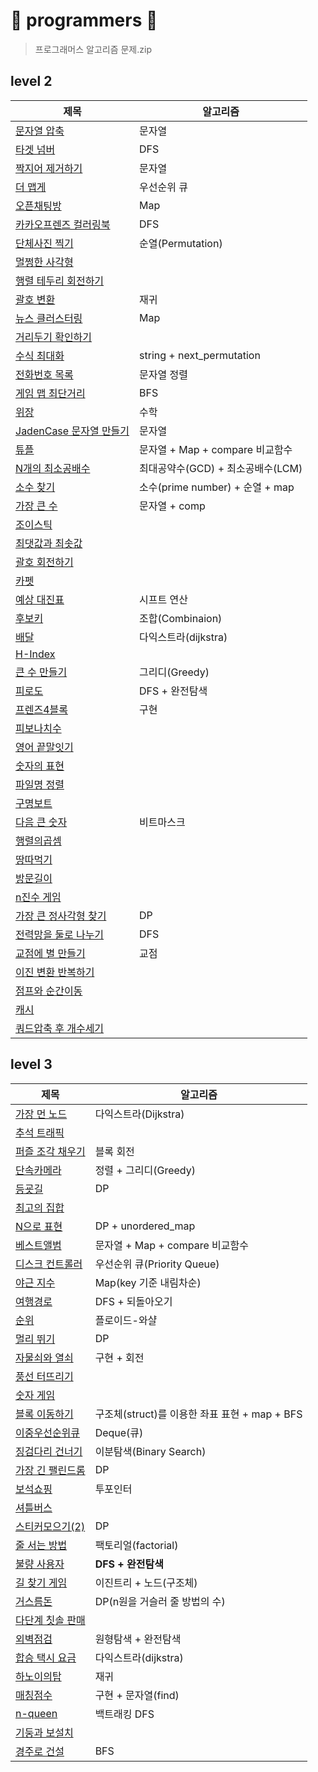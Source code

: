# 🌼 programmers 🌼
> 프로그래머스 알고리즘 문제.zip

## level 2
|제목|알고리즘|
|---|---|
|[문자열 압축](https://github.com/Yuz-Algorithm-Learning/algorithm-learning/tree/main/programmers/level2/문자열압축)|문자열|
|[타겟 넘버](https://github.com/Yuz-Algorithm-Learning/algorithm-learning/tree/main/programmers/level2/타겟넘버)|DFS|
|[짝지어 제거하기](https://github.com/Yuz-Algorithm-Learning/algorithm-learning/tree/main/programmers/level2/짝지어제거하기)|문자열|
|[더 맵게](https://github.com/Yuz-Algorithm-Learning/algorithm-learning/tree/main/programmers/level2/더맵게)|우선순위 큐|
|[오픈채팅방](https://github.com/Yuz-Algorithm-Learning/algorithm-learning/tree/main/programmers/level2/오픈채팅방)|Map|
|[카카오프렌즈 컬러링북](https://github.com/Yuz-Algorithm-Learning/algorithm-learning/tree/main/programmers/level2/카카오프랜즈%20컬러링북)|DFS|
|[단체사진 찍기](https://github.com/Yuz-Algorithm-Learning/algorithm-learning/tree/main/programmers/level2/단체사진%20찍기)|순열(Permutation)|
|[멀쩡한 사각형](https://github.com/Yuz-Algorithm-Learning/algorithm-learning/tree/main/programmers/level2/멀쩡한%20사각형)|
|[행렬 테두리 회전하기](https://github.com/Yuz-Algorithm-Learning/algorithm-learning/tree/main/programmers/level2/행렬%20테두리%20회전하기)|
|[괄호 변환](https://github.com/Yuz-Algorithm-Learning/algorithm-learning/tree/main/programmers/level2/괄호%20변환)|재귀|
|[뉴스 클러스터링](https://github.com/Yuz-Algorithm-Learning/algorithm-learning/tree/main/programmers/level2/뉴스%20클러스터링)|Map|
|[거리두기 확인하기](https://github.com/Yuz-Algorithm-Learning/algorithm-learning/tree/main/programmers/level2/거리두기%20확인하기)|
|[수식 최대화](https://github.com/Yuz-Algorithm-Learning/algorithm-learning/tree/main/programmers/level2/수식%20최대화)|string + next_permutation|
|[전화번호 목록](https://github.com/Yuz-Algorithm-Learning/algorithm-learning/tree/main/programmers/level2/전화번호%20목록)|문자열 정렬|
|[게임 맵 최단거리](https://github.com/Yuz-Algorithm-Learning/algorithm-learning/tree/main/programmers/level2/게임%20맵%20최단거리)|BFS|
|[위장](https://github.com/Yuz-Algorithm-Learning/algorithm-learning/tree/main/programmers/level2/위장)|수학|
|[JadenCase 문자열 만들기](https://github.com/Yuz-Algorithm-Learning/algorithm-learning/tree/main/programmers/level2/JadenCase%20문자열%20만들기)|문자열|
|[튜플](https://github.com/Yuz-Algorithm-Learning/algorithm-learning/tree/main/programmers/level2/튜플)|문자열 + Map + compare 비교함수|
|[N개의 최소공배수](https://github.com/Yuz-Algorithm-Learning/algorithm-learning/tree/main/programmers/level2/N개의%20최소공배수)|최대공약수(GCD) + 최소공배수(LCM)|
|[소수 찾기](https://github.com/Yuz-Algorithm-Learning/algorithm-learning/tree/main/programmers/level2/소수%20찾기)|소수(prime number) + 순열 + map|
|[가장 큰 수](https://github.com/Yuz-Algorithm-Learning/algorithm-learning/tree/main/programmers/level2/가장%20큰%20수)|문자열 + comp|
|[조이스틱](https://github.com/Yuz-Algorithm-Learning/algorithm-learning/tree/main/programmers/level2/조이스틱)|
|[최댓값과 최솟값](https://github.com/Yuz-Algorithm-Learning/algorithm-learning/tree/main/programmers/level2/최댓값과%20최솟값)|
|[괄호 회전하기](https://github.com/Yuz-Algorithm-Learning/algorithm-learning/tree/main/programmers/level2/괄호%20회전하기)|
|[카펫](https://github.com/Yuz-Algorithm-Learning/algorithm-learning/tree/main/programmers/level2/카펫)|
|[예상 대진표](https://github.com/Yuz-Algorithm-Learning/algorithm-learning/tree/main/programmers/level2/예상%20대진표)|시프트 연산|
|[후보키](https://github.com/Yuz-Algorithm-Learning/algorithm-learning/tree/main/programmers/level2/후보키)|조합(Combinaion)|
|[배달](https://github.com/Yuz-Algorithm-Learning/algorithm-learning/tree/main/programmers/level2/배달)|다익스트라(dijkstra)|
|[H-Index](https://github.com/Yuz-Algorithm-Learning/algorithm-learning/tree/main/programmers/level2/H-Index)|
|[큰 수 만들기](https://github.com/Yuz-Algorithm-Learning/algorithm-learning/tree/main/programmers/level2/큰%20수%20만들기)|그리디(Greedy)|
|[피로도](https://github.com/Yuz-Algorithm-Learning/algorithm-learning/tree/main/programmers/level2/피로도)|DFS + 완전탐색|
|[프렌즈4블록](https://github.com/Yuz-Algorithm-Learning/algorithm-learning/tree/main/programmers/level2/프렌즈4블록)|구현|
|[피보나치수](https://github.com/Yuz-Algorithm-Learning/algorithm-learning/tree/main/programmers/level2/피보나치수)|
|[영어 끝말잇기](https://github.com/Yuz-Algorithm-Learning/algorithm-learning/tree/main/programmers/level2/영어%20끝말잇기)|
|[숫자의 표현](https://github.com/Yuz-Algorithm-Learning/algorithm-learning/tree/main/programmers/level2/숫자의%20표현)|
|[파일명 정렬](https://github.com/Yuz-Algorithm-Learning/algorithm-learning/tree/main/programmers/level2/파일명%20정렬)|
|[구명보트](https://github.com/Yuz-Algorithm-Learning/algorithm-learning/tree/main/programmers/level2/구명보트)|
|[다음 큰 숫자](https://github.com/Yuz-Algorithm-Learning/algorithm-learning/tree/main/programmers/level2/다음%20큰%20숫자)|비트마스크|
|[행렬의곱셈](https://github.com/Yuz-Algorithm-Learning/algorithm-learning/tree/main/programmers/level2/행렬의곱셈)|
|[땅따먹기](https://github.com/Yuz-Algorithm-Learning/algorithm-learning/tree/main/programmers/level2/땅따먹기)|
|[방문길이](https://github.com/Yuz-Algorithm-Learning/algorithm-learning/tree/main/programmers/level2/방문길이)|
|[n진수 게임](https://github.com/Yuz-Algorithm-Learning/algorithm-learning/tree/main/programmers/level2/n진수%20게임)|
|[가장 큰 정사각형 찾기](https://github.com/Yuz-Algorithm-Learning/algorithm-learning/tree/main/programmers/level2/가장%20큰%20정사각형%20찾기)|DP|
|[전력망을 둘로 나누기](https://github.com/Yuz-Algorithm-Learning/algorithm-learning/tree/main/programmers/level2/전력망을%20둘로%20나누기)|DFS|
|[교점에 별 만들기](https://github.com/Yuz-Algorithm-Learning/algorithm-learning/tree/main/programmers/level2/교점에%20별%20만들기)|교점|
|[이진 변환 반복하기](https://github.com/Yuz-Algorithm-Learning/algorithm-learning/tree/main/programmers/level2/이진%20변환%20반복하기)|
|[점프와 순간이동](https://github.com/Yuz-Algorithm-Learning/algorithm-learning/tree/main/programmers/level2/점프와%20순간이동)|
|[캐시](https://github.com/Yuz-Algorithm-Learning/algorithm-learning/tree/main/programmers/level2/캐시)|
|[쿼드압축 후 개수세기](https://github.com/Yuz-Algorithm-Learning/algorithm-learning/tree/main/programmers/level2/쿼드압축%20후%20개수세기)|


## level 3
|제목|알고리즘|
|---|---|
|[가장 먼 노드](https://github.com/Yuz-Algorithm-Learning/algorithm-learning/tree/main/programmers/level3/가장%20먼%20노드)|다익스트라(Dijkstra)|
|[추석 트래픽](https://github.com/Yuz-Algorithm-Learning/algorithm-learning/tree/main/programmers/level3/추석%20트래픽)|
|[퍼즐 조각 채우기](https://github.com/Yuz-Algorithm-Learning/algorithm-learning/tree/main/programmers/level3/퍼즐%20조각%20채우기)|블록 회전|
|[단속카메라](https://github.com/Yuz-Algorithm-Learning/algorithm-learning/tree/main/programmers/level3/단속카메라)|정렬 + 그리디(Greedy)|
|[등굣길](https://github.com/Yuz-Algorithm-Learning/algorithm-learning/tree/main/programmers/level3/등굣길)|DP|
|[최고의 집합](https://github.com/Yuz-Algorithm-Learning/algorithm-learning/tree/main/programmers/level3/최고의%20집합)|
|[N으로 표현](https://github.com/Yuz-Algorithm-Learning/algorithm-learning/tree/main/programmers/level3/N으로%20표현)|DP + unordered_map|
|[베스트앨범](https://github.com/Yuz-Algorithm-Learning/algorithm-learning/tree/main/programmers/level3/베스트앨범)|문자열 + Map + compare 비교함수|
|[디스크 컨트롤러](https://github.com/Yuz-Algorithm-Learning/algorithm-learning/tree/main/programmers/level3/디스크%20컨트롤러)|우선순위 큐(Priority Queue)|
|[야근 지수](https://github.com/Yuz-Algorithm-Learning/algorithm-learning/tree/main/programmers/level3/야근%20지수)|Map(key 기준 내림차순)|
|[여행경로](https://github.com/Yuz-Algorithm-Learning/algorithm-learning/tree/main/programmers/level3/여행경로)|DFS + 되돌아오기|
|[순위](https://github.com/Yuz-Algorithm-Learning/algorithm-learning/tree/main/programmers/level3/순위)|플로이드-와샬|
|[멀리 뛰기](https://github.com/Yuz-Algorithm-Learning/algorithm-learning/tree/main/programmers/level3/멀리%20뛰기)|DP|
|[자물쇠와 열쇠](https://github.com/Yuz-Algorithm-Learning/algorithm-learning/tree/main/programmers/level3/자물쇠와%20열쇠)|구현 + 회전|
|[풍선 터뜨리기](https://github.com/Yuz-Algorithm-Learning/algorithm-learning/tree/main/programmers/level3/풍선%20터뜨리기)|
|[숫자 게임](https://github.com/Yuz-Algorithm-Learning/algorithm-learning/tree/main/programmers/level3/숫자%20게임)|
|[블록 이동하기](https://github.com/Yuz-Algorithm-Learning/algorithm-learning/tree/main/programmers/level3/블록%20이동하기)|구조체(struct)를 이용한 좌표 표현 + map + BFS|
|[이중우선순위큐](https://github.com/Yuz-Algorithm-Learning/algorithm-learning/tree/main/programmers/level3/이중우선순위큐)|Deque(큐)|
|[징검다리 건너기](https://github.com/Yuz-Algorithm-Learning/algorithm-learning/tree/main/programmers/level3/징검다리%20건너기)|이분탐색(Binary Search)|
|[가장 긴 팰린드롬](https://github.com/Yuz-Algorithm-Learning/algorithm-learning/tree/main/programmers/level3/가장%20긴%20팰린드롬)|DP|
|[보석쇼핑](https://github.com/Yuz-Algorithm-Learning/algorithm-learning/tree/main/programmers/level3/보석쇼핑)|투포인터|
|[셔틀버스](https://github.com/Yuz-Algorithm-Learning/algorithm-learning/tree/main/programmers/level3/셔틀버스)|
|[스티커모으기(2)](https://github.com/Yuz-Algorithm-Learning/algorithm-learning/tree/main/programmers/level3/스티커모으기(2))|DP|
|[줄 서는 방법](https://github.com/Yuz-Algorithm-Learning/algorithm-learning/tree/main/programmers/level3/줄%20서는%20방법)|팩토리얼(factorial)|
|[불량 사용자](https://github.com/Yuz-Algorithm-Learning/algorithm-learning/tree/main/programmers/level3/불량%20사용자)|**DFS + 완전탐색**|
|[길 찾기 게임](https://github.com/Yuz-Algorithm-Learning/algorithm-learning/tree/main/programmers/level3/길%20찾기%20게임)|이진트리 + 노드(구조체)|
|[거스름돈](https://github.com/Yuz-Algorithm-Learning/algorithm-learning/tree/main/programmers/level3/거스름돈)|DP(n원을 거슬러 줄 방법의 수)|
|[다단계 칫솔 판매](https://github.com/Yuz-Algorithm-Learning/algorithm-learning/tree/main/programmers/level3/다단계%20칫솔%20판매)|
|[외벽점검](https://github.com/Yuz-Algorithm-Learning/algorithm-learning/tree/main/programmers/level3/외벽점검)|원형탐색 + 완전탐색|
|[합승 택시 요금](https://github.com/Yuz-Algorithm-Learning/algorithm-learning/tree/main/programmers/level3/합승%20택시%20요금)|다익스트라(dijkstra)|
|[하노이의탑](https://github.com/Yuz-Algorithm-Learning/algorithm-learning/tree/main/programmers/level3/하노이의탑)|재귀|
|[매칭점수](https://github.com/Yuz-Algorithm-Learning/algorithm-learning/tree/main/programmers/level3/매칭점수)|구현 + 문자열(find)|
|[n-queen](https://github.com/Yuz-Algorithm-Learning/algorithm-learning/tree/main/programmers/level3/n-queen)|백트래킹 DFS|
|[기둥과 보설치](https://github.com/Yuz-Algorithm-Learning/algorithm-learning/tree/main/programmers/level3/기둥과%20보설치)|
|[경주로 건설](https://github.com/Yuz-Algorithm-Learning/algorithm-learning/tree/main/programmers/level3/경주로%20건설)|BFS|